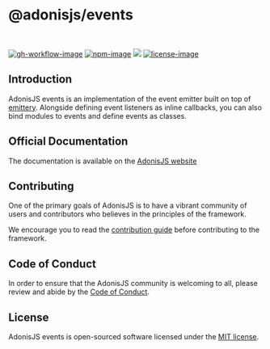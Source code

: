 # @adonisjs/events

<br />

[![gh-workflow-image]][gh-workflow-url] [![npm-image]][npm-url] ![][typescript-image] [![license-image]][license-url]

## Introduction
AdonisJS events is an implementation of the event emitter built on top of [emittery](https://github.com/sindresorhus/emittery). Alongside defining event listeners as inline callbacks, you can also bind modules to events and define events as classes.

## Official Documentation
The documentation is available on the [AdonisJS website](https://docs.adonisjs.com/guides/events)

## Contributing
One of the primary goals of AdonisJS is to have a vibrant community of users and contributors who believes in the principles of the framework.

We encourage you to read the [contribution guide](https://github.com/adonisjs/.github/blob/main/docs/CONTRIBUTING.md) before contributing to the framework.

## Code of Conduct
In order to ensure that the AdonisJS community is welcoming to all, please review and abide by the [Code of Conduct](https://github.com/adonisjs/.github/blob/main/docs/CODE_OF_CONDUCT.md).

## License
AdonisJS events is open-sourced software licensed under the [MIT license](LICENSE.md).

[gh-workflow-image]: https://img.shields.io/github/actions/workflow/status/adonisjs/events/test.yml?style=for-the-badge
[gh-workflow-url]: https://github.com/adonisjs/events/actions/workflows/test.yml "Github action"

[typescript-image]: https://img.shields.io/badge/Typescript-294E80.svg?style=for-the-badge&logo=typescript
[typescript-url]:  "typescript"

[npm-image]: https://img.shields.io/npm/v/@adonisjs/events.svg?style=for-the-badge&logo=npm
[npm-url]: https://npmjs.org/package/@adonisjs/events "npm"

[license-image]: https://img.shields.io/npm/l/@adonisjs/events?color=blueviolet&style=for-the-badge
[license-url]: LICENSE.md "license"
